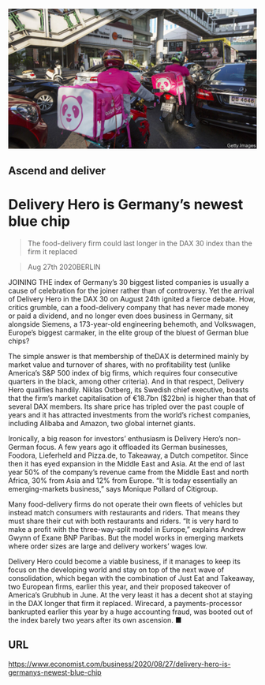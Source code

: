 ![](./images/20200829_WBP005_1.jpg)

## Ascend and deliver

# Delivery Hero is Germany’s newest blue chip

> The food-delivery firm could last longer in the DAX 30 index than the firm it replaced

> Aug 27th 2020BERLIN

JOINING THE index of Germany’s 30 biggest listed companies is usually a cause of celebration for the joiner rather than of controversy. Yet the arrival of Delivery Hero in the DAX 30 on August 24th ignited a fierce debate. How, critics grumble, can a food-delivery company that has never made money or paid a dividend, and no longer even does business in Germany, sit alongside Siemens, a 173-year-old engineering behemoth, and Volkswagen, Europe’s biggest carmaker, in the elite group of the bluest of German blue chips?

The simple answer is that membership of theDAX is determined mainly by market value and turnover of shares, with no profitability test (unlike America’s S&P 500 index of big firms, which requires four consecutive quarters in the black, among other criteria). And in that respect, Delivery Hero qualifies handily. Niklas Ostberg, its Swedish chief executive, boasts that the firm’s market capitalisation of €18.7bn ($22bn) is higher than that of several DAX members. Its share price has tripled over the past couple of years and it has attracted investments from the world’s richest companies, including Alibaba and Amazon, two global internet giants.

Ironically, a big reason for investors’ enthusiasm is Delivery Hero’s non-German focus. A few years ago it offloaded its German businesses, Foodora, Lieferheld and Pizza.de, to Takeaway, a Dutch competitor. Since then it has eyed expansion in the Middle East and Asia. At the end of last year 50% of the company’s revenue came from the Middle East and north Africa, 30% from Asia and 12% from Europe. “It is today essentially an emerging-markets business,” says Monique Pollard of Citigroup.

Many food-delivery firms do not operate their own fleets of vehicles but instead match consumers with restaurants and riders. That means they must share their cut with both restaurants and riders. “It is very hard to make a profit with the three-way-split model in Europe,” explains Andrew Gwynn of Exane BNP Paribas. But the model works in emerging markets where order sizes are large and delivery workers’ wages low.

Delivery Hero could become a viable business, if it manages to keep its focus on the developing world and stay on top of the next wave of consolidation, which began with the combination of Just Eat and Takeaway, two European firms, earlier this year, and their proposed takeover of America’s Grubhub in June. At the very least it has a decent shot at staying in the DAX longer that firm it replaced. Wirecard, a payments-processor bankrupted earlier this year by a huge accounting fraud, was booted out of the index barely two years after its own ascension. ■

## URL

https://www.economist.com/business/2020/08/27/delivery-hero-is-germanys-newest-blue-chip
